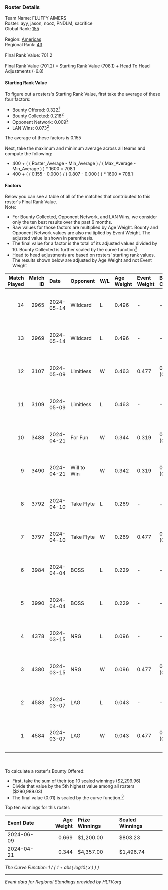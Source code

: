 ### Roster Details<br />
Team Name: FLUFFY AIMERS<br />
Roster: ayy, jason, nooz, PNDLM, sacrifice<br />
Global Rank: [155](../../standings_global_2024_08_28.md)<br />
<br />
Region: [Americas]( ../../standings_americas_2024_08_28.md)<br />
Regional Rank: [43]( ../../standings_americas_2024_08_28.md)<br />
<br />
Final Rank Value:  701.2<br />
<br />
Final Rank Value (701.2) = Starting Rank Value (708.1) + Head To Head Adjustments (-6.8)<br />

#### Starting Rank Value<br />
To figure out a rosters's Starting Rank Value, first take the average of these four factors:<br />
- Bounty Offered: 0.322[<sup>1</sup>](#table2)
- Bounty Collected: 0.218[<sup>2</sup>](#table1)
- Opponent Network: 0.009[<sup>2</sup>](#table1)
- LAN Wins: 0.073[<sup>2</sup>](#table1)

The average of these factors is 0.155<br />
<br />
Next, take the maximum and minimum average across all teams and compute the following:<br />
- 400 + ( ( Roster_Average - Min_Average ) / ( Max_Average - Min_Average ) ) * 1600 = 708.1
- 400 + ( ( 0.155 - 0.000 ) / ( 0.807 - 0.000 ) ) * 1600 = 708.1


#### Factors<br />
Below you can see a table of all of the matches that contributed to this roster's Final Rank Value.<br />
Note:<br />

- For Bounty Collected, Opponent Network, and LAN Wins, we consider only the ten best results over the past 6 months.
- Raw values for those factors are multiplied by Age Weight. Bounty and Opponent Network values are also multiplied by Event Weight. The adjusted value is shown in parenthesis.
- The final value for a factor is the total of its adjusted values divided by 10. Bounty Collected is further scaled by the curve function[<sup>3</sup>](#curveFunction)
- Head to head adjustments are based on rosters' starting rank values. The results shown below are adjusted by Age Weight and not Event Weight
<span id="table1"></span><br />


| Match Played | Match ID | Date       | Opponent    | W/L | Age Weight | Event Weight | Bounty Collected | Opponent Network | LAN Wins  | H2H Adj. | Roster                               |
| -: | -: | :- | :- | :- | :- | :- | :- | :- | :- | -: | :- |
|           14 |     2965 | 2024-05-14 | Wildcard    | L   | 0.496      | -            | -                | -                | -         |    -3.24 | ayy, jason, nooz, PNDLM, sacrifice   |
|           13 |     2969 | 2024-05-14 | Wildcard    | L   | 0.496      | -            | -                | -                | -         |    -3.33 | ayy, jason, nooz, PNDLM, sacrifice   |
|           12 |     3107 | 2024-05-09 | Limitless   | W   | 0.463      | 0.477        | 0.001 (0.000)    | 0.108 (0.024)    | 0 (0.000) |     5.83 | ayy, jason, nooz, PNDLM, sacrifice   |
|           11 |     3109 | 2024-05-09 | Limitless   | L   | 0.463      | -            | -                | -                | -         |    -8.96 | ayy, jason, nooz, PNDLM, sacrifice   |
|           10 |     3488 | 2024-04-21 | For Fun     | W   | 0.344      | 0.319        | 0.003 (0.000)    | 0.012 (0.001)    | 1 (0.344) |     4.36 | ayy, brett, Fr3nk1e, jason, PNDLM    |
|            9 |     3490 | 2024-04-21 | Will to Win | W   | 0.342      | 0.319        | 0.000 (0.000)    | 0.000 (0.000)    | 1 (0.342) |     2.75 | ayy, brett, Fr3nk1e, jason, PNDLM    |
|            8 |     3792 | 2024-04-10 | Take Flyte  | L   | 0.269      | -            | -                | -                | -         |    -4.39 | ayy, intra, jason, PNDLM, sacrifice  |
|            7 |     3797 | 2024-04-10 | Take Flyte  | W   | 0.269      | 0.477        | 0.002 (0.000)    | 0.241 (0.031)    | 0 (0.000) |     4.16 | ayy, jason, nooz, PNDLM, sacrifice   |
|            6 |     3984 | 2024-04-04 | BOSS        | L   | 0.229      | -            | -                | -                | -         |    -2.74 | ayy, intra, jason, nooz, sacrifice   |
|            5 |     3990 | 2024-04-04 | BOSS        | L   | 0.229      | -            | -                | -                | -         |    -2.79 | ayy, intra, jason, PNDLM, sacrifice  |
|            4 |     4378 | 2024-03-15 | NRG         | L   | 0.096      | -            | -                | -                | -         |    -0.92 | ayy, intra, jason, PNDLM, sacrifice  |
|            3 |     4380 | 2024-03-15 | NRG         | W   | 0.096      | 0.477        | 0.034 (0.002)    | 0.581 (0.027)    | 0 (0.000) |     2.12 | ayy, intra, jason, PNDLM, sacrifice  |
|            2 |     4583 | 2024-03-07 | LAG         | L   | 0.043      | -            | -                | -                | -         |    -0.52 | ayy, jason, LEARSI, PNDLM, sacrifice |
|            1 |     4584 | 2024-03-07 | LAG         | W   | 0.043      | 0.477        | 0.009 (0.000)    | 0.395 (0.008)    | 0 (0.000) |     0.83 | ayy, jason, LEARSI, PNDLM, sacrifice |

<br />
<span id="table2"></span><br />
To calculate a roster's Bounty Offered:<br />

- First, take the sum of their top 10 scaled winnings ($2,299.96)
- Divide that value by the 5th highest value among all rosters ($290,989.03)
- The final value (0.01) is scaled by the curve function.[<sup>3</sup>](#curveFunction)

Top ten winnings for this roster:<br />

| Event Date | Age Weight | Prize Winnings | Scaled Winnings |
| :- | -: | :- | :- |
| 2024-06-09 |      0.669 | $1,200.00      | $803.23         |
| 2024-04-21 |      0.344 | $4,357.00      | $1,496.74       |


<span id="curveFunction"></span>_The Curve Function: 1 / ( 1 + abs( log10( x ) ) )_<br />

---
_Event data for Regional Standings provided by HLTV.org_<br />
